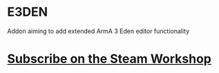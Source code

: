 # E3DEN
Addon aiming to add extended ArmA 3 Eden editor functionality

# [Subscribe on the Steam Workshop](http://steamcommunity.com/sharedfiles/filedetails/?id=630702051)
